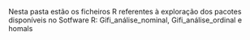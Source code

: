 Nesta pasta estão os ficheiros R referentes à exploração dos pacotes disponíveis no Sotfware R: Gifi_análise_nominal, Gifi_análise_ordinal e homals
